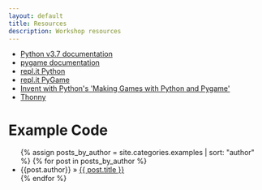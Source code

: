 ```yaml
---
layout: default
title: Resources
description: Workshop resources
---
```


- [Python v3.7 documentation](https://docs.python.org/3.7/)
- [pygame documentation](https://www.pygame.org/docs/)
- [repl.it Python](https://repl.it/languages/python3)
- [repl.it PyGame](https://repl.it/languages/pygame)
- [Invent with Python's 'Making Games with Python and Pygame'](https://inventwithpython.com/pygame/)
- [Thonny](https://thonny.org/)

# Example Code

<ul class="posts">
  {% assign posts_by_author = site.categories.examples | sort: "author" %}
  {% for post in posts_by_author %}
    <li>{{post.author}} » <a href="{{ site.baseurl }}{{ post.url }}">{{ post.title }}</a></li>
  {% endfor %}
</ul>


